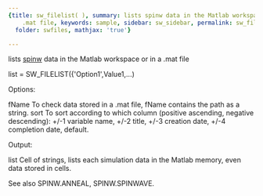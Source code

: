 ```yaml
---
{title: sw_filelist( ), summary: lists spinw data in the Matlab workspace or in a
    .mat file, keywords: sample, sidebar: sw_sidebar, permalink: sw_filelist.html,
  folder: swfiles, mathjax: 'true'}

---
```

lists [spinw](spinw.html) data in the Matlab workspace or in a .mat file
 
list = SW_FILELIST({'Option1',Value1,...)
 
 
Options:
 
fName     To check data stored in a .mat file, fName contains the path as
          a string.
sort      To sort according to which column (positive ascending, negative
          descending):
              +/-1    variable name,
              +/-2    title,
              +/-3    creation date,
              +/-4    completion date, default.
 
 
Output:
 
list      Cell of strings, lists each simulation data in the Matlab
          memory, even data stored in cells.
 
See also SPINW.ANNEAL, SPINW.SPINWAVE.
 

